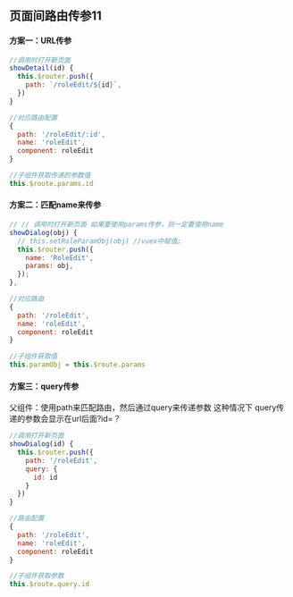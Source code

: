 ## 页面间路由传参11

#### 方案一：URL传参
```js
//调用时打开新页面
showDetail(id) {
  this.$router.push({
    path: `/roleEdit/${id}`,
  })
}

//对应路由配置
{
  path: '/roleEdit/:id',
  name: 'roleEdit',
  component: roleEdit
}

//子组件获取传递的参数值
this.$route.params.id
```

#### 方案二：匹配name来传参

```js
// // 调用时打开新页面 如果要使用params传参，则一定要使用name
showDialog(obj) {
  // this.setRoleParamObj(obj) //vuex中赋值;
  this.$router.push({
    name: 'RoleEdit',
    params: obj,
  });
},

//对应路由
{
  path: '/roleEdit',
  name: 'roleEdit',
  component: roleEdit
}

//子组件获取值
this.paramObj = this.$route.params

```

#### 方案三：query传参
父组件：使用path来匹配路由，然后通过query来传递参数
这种情况下 query传递的参数会显示在url后面?id=？

```js
//调用打开新页面
showDialog(id) {
  this.$router.push({
    path: '/roleEdit',
    query: {
      id: id
    }
  })
}

//路由配置
{
  path: '/roleEdit',
  name: 'roleEdit',
  component: roleEdit
}

//子组件获取参数
this.$route.query.id
```